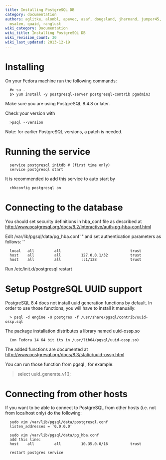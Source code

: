 ```yaml
---
title: Installing PostgreSQL DB
category: documentation
authors: aglitke, alonbl, apevec, asaf, dougsland, jhernand, jumper45, lpeer, moti,
  msalem, quaid, ranglust
wiki_category: Documentation
wiki_title: Installing PostgreSQL DB
wiki_revision_count: 30
wiki_last_updated: 2013-12-19
---
```


# Installing

On your Fedora machine run the following commands:

      #> su -
      $> yum install -y postgresql-server postgresql-contrib pgadmin3

Make sure you are using PostgreSQL 8.4.8 or later.

Check your version with

      >psql --version

Note: for earlier PostgreSQL versions, a patch is needed.

# Running the service

      service postgresql initdb # (first time only)
      service postgresql start

It is recommended to add this service to auto start by

      chkconfig postgresql on

# Connecting to the database

You should set security definitions in hba_conf file as described at
 <http://www.postgresql.org/docs/8.2/interactive/auth-pg-hba-conf.html>

Edit /var/lib/pgsql/data/pg_hba.conf' ''and set authentication parameters as follows: ''

      local   all         all                               trust
      host    all         all         127.0.0.1/32          trust
      host    all         all         ::1/128               trust

Run /etc/init.d/postgresql restart

# Setup PostgreSQL UUID support

PostgreSQL 8.4 does not install uuid generation functions by default.
In order to use those functions, you will have to install it manually:

      > psql -d engine -U postgres -f /usr/share/pgsql/contrib/uuid-ossp.sql

The package installation distributes a library named uuid-ossp.so

      (on Fedora 14 64 bit its in /usr/lib64/pgsql/uuid-ossp.so)

The added functions are documented at
<http://www.postgresql.org/docs/8.3/static/uuid-ossp.html>

You can run those function from pgsql , for example:
 > select uuid_generate_v1();

# Connecting from other hosts

If you want to be able to connect to PostgreSQL from other hosts (i.e. not from localhost only) do the following:

      sudo vim /var/lib/pgsql/data/postgresql.conf
      listen_addresses = '0.0.0.0'

      sudo vim /var/lib/pgsql/data/pg_hba.conf
      add this line:
      host    all         all         10.35.0.0/16          trust

      restart postgres service
